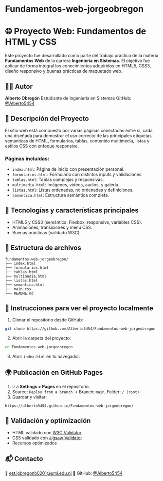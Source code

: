 # Fundamentos-web-jorgeobregon
# 🌐 Proyecto Web: Fundamentos de HTML y CSS

Este proyecto fue desarrollado como parte del trabajo práctico de la materia **Fundamentos Web** de la carrera **Ingeniería en Sistemas**. El objetivo fue aplicar de forma integral los conocimientos adquiridos en HTML5, CSS3, diseño responsivo y buenas prácticas de maquetado web.

## 👨‍💻 Autor

**Alberto Obregón**
Estudiante de Ingeniería en Sistemas
GitHub: [@Alberto5454](https://github.com/Alberto5454)

## 📄 Descripción del Proyecto

El sitio web está compuesto por varias páginas conectadas entre sí, cada una diseñada para demostrar el uso correcto de las principales etiquetas semánticas de HTML, formularios, tablas, contenido multimedia, listas y estilos CSS con enfoque responsive.

### Páginas incluidas:

- `index.html`: Página de inicio con presentación personal.
- `formularios.html`: Formulario con distintos inputs y validaciones.
- `tablas.html`: Tablas complejas y responsivas.
- `multimedia.html`: Imágenes, videos, audios, y galería.
- `listas.html`: Listas ordenadas, no ordenadas y definiciones.
- `semantica.html`: Estructura semántica completa.

## 🧱 Tecnologías y características principales

- HTML5 y CSS3 (semántica, Flexbox, responsive, variables CSS).
- Animaciones, transiciones y menú CSS.
- Buenas prácticas (validado W3C).

## 📁 Estructura de archivos

```
fundamentos-web-jorgeobregon/
├── index.html
├── formularios.html
├── tablas.html
├── multimedia.html
├── listas.html
├── semantica.html
├── main.css
└── README.md
```

## 🚀 Instrucciones para ver el proyecto localmente

1. Clonar el repositorio desde GitHub:

```bash
git clone https://github.com/Alberto5454/Fundamentos-web-jorgeobregon
```

2. Abrir la carpeta del proyecto:

```bash
cd Fundamentos-web-jorgeobregon
```

3. Abrir `index.html` en tu navegador.

## 🌍 Publicación en GitHub Pages

1. Ir a **Settings > Pages** en el repositorio.
2. Source: `Deploy from a branch` → Branch: `main`, Folder: `/ (root)`
3. Guardar y visitar:

```
https://alberto5454.github.io/Fundamentos-web-jorgeobregon/
```

## 🧪 Validación y optimización

- HTML validado con [W3C Validator](https://validator.w3.org/)
- CSS validado con [Jigsaw Validator](https://jigsaw.w3.org/css-validator/)
- Recursos optimizados

## 📬 Contacto

📧 est.jobregonb0201@uml.edu.ni
🐙 GitHub: [@Alberto5454](https://github.com/Alberto5454)
